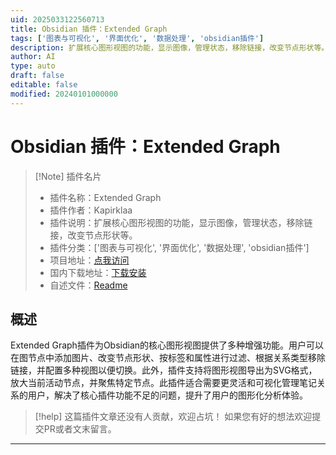 ```yaml
---
uid: 2025033122560713
title: Obsidian 插件：Extended Graph
tags: ['图表与可视化', '界面优化', '数据处理', 'obsidian插件']
description: 扩展核心图形视图的功能，显示图像，管理状态，移除链接，改变节点形状等。
author: AI
type: auto
draft: false
editable: false
modified: 20240101000000
---
```


# Obsidian 插件：Extended Graph

> [!Note] 插件名片
> - 插件名称：Extended Graph
> - 插件作者：Kapirklaa
> - 插件说明：扩展核心图形视图的功能，显示图像，管理状态，移除链接，改变节点形状等。
> - 插件分类：['图表与可视化', '界面优化', '数据处理', 'obsidian插件']
> - 项目地址：[点我访问](https://github.com/ElsaTam/obsidian-extended-graph)
> - 国内下载地址：[下载安装](https://pkmer.cn/products/plugin/pluginMarket/?extended-graph)
> - 自述文件：[Readme](https://ghproxy.net/https://raw.githubusercontent.com/ElsaTam/obsidian-extended-graph/master/README.md)



## 概述

Extended Graph插件为Obsidian的核心图形视图提供了多种增强功能。用户可以在图节点中添加图片、改变节点形状、按标签和属性进行过滤、根据关系类型移除链接，并配置多种视图以便切换。此外，插件支持将图形视图导出为SVG格式，放大当前活动节点，并聚焦特定节点。此插件适合需要更灵活和可视化管理笔记关系的用户，解决了核心插件功能不足的问题，提升了用户的图形化分析体验。


> [!help] 
> 这篇插件文章还没有人贡献，欢迎占坑！
> 如果您有好的想法欢迎提交PR或者文末留言。
> 

---



